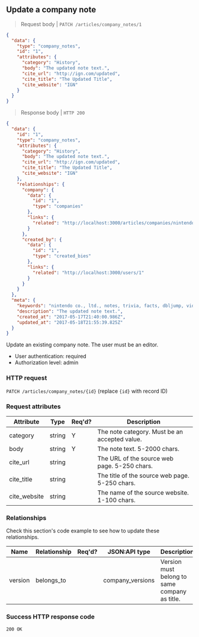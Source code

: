 ## <a name="company_notes_update"></a>Update a company note

> Request body | `PATCH /articles/company_notes/1`

```JSON
{
  "data": {
    "type": "company_notes",
    "id": "1",
    "attributes": {
      "category": "History",
      "body": "The updated note text.",
      "cite_url": "http://ign.com/updated",
      "cite_title": "The Updated Title",
      "cite_website": "IGN"
    }
  }
}
```

> Response body | `HTTP 200`

```JSON
{
  "data": {
    "id": "1",
    "type": "company_notes",
    "attributes": {
      "category": "History",
      "body": "The updated note text.",
      "cite_url": "http://ign.com/updated",
      "cite_title": "The Updated Title",
      "cite_website": "IGN"
    },
    "relationships": {
      "company": {
        "data": {
          "id": "1",
          "type": "companies"
        },
        "links": {
          "related": "http://localhost:3000/articles/companies/nintendo-co-ltd"
        }
      },
      "created_by": {
        "data": {
          "id": "1",
          "type": "created_bies"
        },
        "links": {
          "related": "http://localhost:3000/users/1"
        }
      }
    }
  },
  "meta": {
    "keywords": "nintendo co., ltd., notes, trivia, facts, dbljump, video games, pc games, gaming",
    "description": "The updated note text.",
    "created_at": "2017-05-17T21:40:00.986Z",
    "updated_at": "2017-05-18T21:55:39.825Z"
  }
}
```

Update an existing company note. The user must be an editor.

* User authentication: required
* Authorization level: admin

### HTTP request

`PATCH /articles/company_notes/{id}` (replace `{id}` with record ID)

### Request attributes

Attribute | Type | Req'd? | Description
--------- | ---- | ------ | -----------
category | string | Y | The note category. Must be an accepted value.
body | string | Y | The note text. 5-2000 chars.
cite_url | string |  | The URL of the source web page. 5-250 chars.
cite_title | string | | The title of the source web page. 5-250 chars.
cite_website | string | | The name of the source website. 1-100 chars.

### Relationships

Check this section's code example to see how to update these relationships.

Name | Relationship | Req'd? | JSON:API type | Description
---- | ------------ | ------ | ------------- | -----------
version | belongs_to | | company_versions | Version must belong to same company as title.

### Success HTTP response code

`200 OK`
